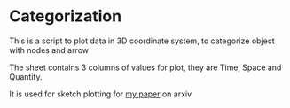 # Categorization

This is a script to plot data in 3D coordinate system, to categorize object with nodes and arrow

The sheet contains 3 columns of values for plot, they are Time, Space and Quantity.

It is used for sketch plotting for [my paper](https://arxiv.org/abs/2105.04036) on arxiv
